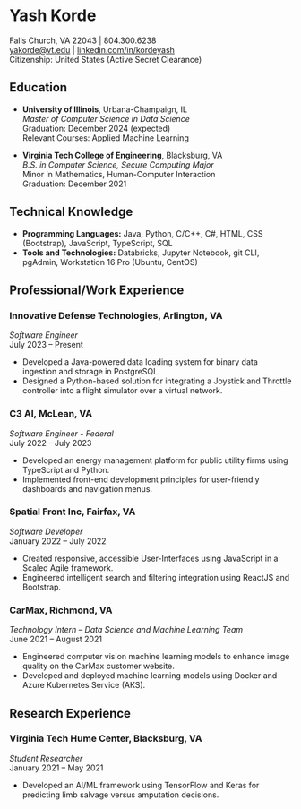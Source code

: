 # Yash Korde
Falls Church, VA 22043 | 804.300.6238  
yakorde@vt.edu | [linkedin.com/in/kordeyash](https://www.linkedin.com/in/kordeyash)  
Citizenship: United States (Active Secret Clearance)

## Education
- **University of Illinois**, Urbana-Champaign, IL  
  *Master of Computer Science in Data Science*  
  Graduation: December 2024 (expected)  
  Relevant Courses: Applied Machine Learning

- **Virginia Tech College of Engineering**, Blacksburg, VA  
  *B.S. in Computer Science, Secure Computing Major*  
  Minor in Mathematics, Human-Computer Interaction  
  Graduation: December 2021

## Technical Knowledge
- **Programming Languages:** Java, Python, C/C++, C#, HTML, CSS (Bootstrap), JavaScript, TypeScript, SQL
- **Tools and Technologies:** Databricks, Jupyter Notebook, git CLI, pgAdmin, Workstation 16 Pro (Ubuntu, CentOS)

## Professional/Work Experience
### Innovative Defense Technologies, Arlington, VA  
*Software Engineer*  
July 2023 – Present  
- Developed a Java-powered data loading system for binary data ingestion and storage in PostgreSQL.
- Designed a Python-based solution for integrating a Joystick and Throttle controller into a flight simulator over a virtual network.

### C3 AI, McLean, VA  
*Software Engineer - Federal*  
July 2022 – July 2023  
- Developed an energy management platform for public utility firms using TypeScript and Python.
- Implemented front-end development principles for user-friendly dashboards and navigation menus.

### Spatial Front Inc, Fairfax, VA  
*Software Developer*  
January 2022 – July 2022  
- Created responsive, accessible User-Interfaces using JavaScript in a Scaled Agile framework.
- Engineered intelligent search and filtering integration using ReactJS and Bootstrap.

### CarMax, Richmond, VA  
*Technology Intern – Data Science and Machine Learning Team*  
June 2021 – August 2021  
- Engineered computer vision machine learning models to enhance image quality on the CarMax customer website.
- Developed and deployed machine learning models using Docker and Azure Kubernetes Service (AKS).

## Research Experience
### Virginia Tech Hume Center, Blacksburg, VA  
*Student Researcher*  
January 2021 – May 2021  
- Developed an AI/ML framework using TensorFlow and Keras for predicting limb salvage versus amputation decisions.
